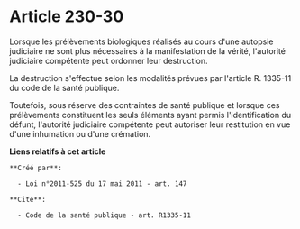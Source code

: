 # Article 230-30

Lorsque les prélèvements biologiques réalisés au cours d'une autopsie judiciaire ne sont plus nécessaires à la manifestation
de la vérité, l'autorité judiciaire compétente peut ordonner leur destruction. 

La destruction s'effectue selon les modalités prévues par l'article R. 1335-11 du code de la santé publique. 

Toutefois, sous réserve des contraintes de santé publique et lorsque ces prélèvements constituent les seuls éléments ayant
permis l'identification du défunt, l'autorité judiciaire compétente peut autoriser leur restitution en vue d'une inhumation
ou d'une crémation.

**Liens relatifs à cet article**

	**Créé par**:

	  - Loi n°2011-525 du 17 mai 2011 - art. 147

	**Cite**:

	  - Code de la santé publique - art. R1335-11
